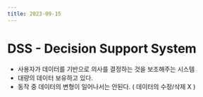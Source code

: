 ```yaml
---
title: 2023-09-15
---
```

# DSS - Decision Support System
- 사용자가 데이터를 기반으로 의사를 결정하는 것을 보조해주는 시스템
- 대량의 데이터 보유하고 있다.
- 동작 중 데이터의 변형이 일어나서는 안된다. ( 데이터의 수정/삭제 X )